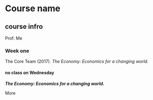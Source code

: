 # Course name

## course infro

Prof: Me

### Week one 
The Core Team (2017). *The Economy: Economics for a changing world.* 

#### no class on Wednesday

***The Economy: Economics for a changing world.***

More

